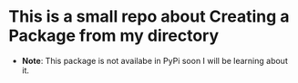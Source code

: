 # **This is a small repo about Creating a Package from my directory**
- **Note**: This package is not availabe in PyPi soon I will be learning about it.